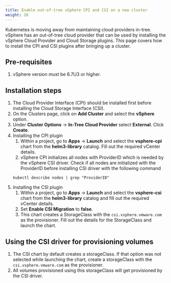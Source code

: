 ```yaml
---
title: Enable out-of-tree vSphere CPI and CSI on a new cluster
weight: 28
---
```


Kubernetes is moving away from maintaining cloud providers in-tree. vSphere has an out-of-tree cloud provider that can be used by installing the vSphere Cloud Provider and Cloud Storage plugins. This page covers how to install the CPI and CSI plugins after bringing up a cluster.

## Pre-requisites
1. vSphere version must be 6.7U3 or higher. 

## Installation steps

1. The Cloud Provider Interface (CPI) should be installed first before installing the Cloud Storage Interface (CSI).
2. On the Clusters page, click on **Add Cluster** and select the **vSphere** option.
3. Under **Cluster Options** -> **In-Tree Cloud Provider** select **External**. Click **Create**.
4. Installing the CPI plugin
	1. Within a project, go to **Apps** -> **Launch** and select the **vsphere-cpi** chart from the **helm3-library** catalog. Fill out the required vCenter details.
	2. vSphere CPI initializes all nodes with ProviderID which is needed by the vSphere CSI driver. Check if all nodes are initialized with the ProviderID before installing CSI driver with the following command
	```
	kubectl describe nodes | grep "ProviderID"
	```
5. Installing the CSI plugin
	1. Within a project, go to **Apps** -> **Launch** and select the **vsphere-csi** chart from the **helm3-library** catalog and fill out the required vCenter details.
	2. Set **Enable CSI Migration** to **false**.
	3. This chart creates a StorageClass with the `csi.vsphere.vmware.com` as the provisioner. Fill out the details for the StorageClass and launch the chart.


## Using the CSI driver for provisioning volumes
1. The CSI chart by default creates a storageClass. If that option was not selected while launching the chart, create a storageClass with the `csi.vsphere.vmware.com` as the provisioner.
2. All volumes provisioned using this storageClass will get provisioned by the CSI driver.